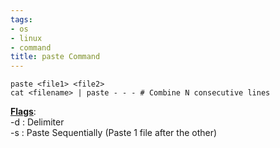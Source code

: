 ```yaml
---
tags:
- os
- linux
- command
title: paste Command
---
```


````shell
paste <file1> <file2>
cat <filename> | paste - - - # Combine N consecutive lines
````

**<u>Flags</u>**:  
-d : Delimiter  
-s : Paste Sequentially (Paste 1 file after the other)